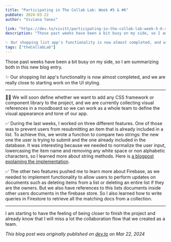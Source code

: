 ```yaml
---
title: "Participating in The Collab Lab: Week #5 & #6"
pubDate: 2024-03-22
author: "Viviana Yanez"

link: "https://dev.to/vivitt/participating-in-the-collab-lab-week-5-6-4ngc"
description: "Those past weeks have been a bit busy on my side, so I am summarizing both in this new blog entry.

✨ Our shopping list app's functionality is now almost completed, and we are really close to starting work on the UI styling."
tags: ["theCollabLab"]
---
```


Those past weeks have been a bit busy on my side, so I am summarizing both in this new blog entry.

✨ Our shopping list app's functionality is now almost completed, and we are really close to starting work on the UI styling.

---

💅🏼 We will soon define whether we want to add any CSS framework or component library to the project, and we are currently collecting visual references in a moodboard so we can work as a whole team to define the visual appearance and tone of our app.

✅ During the last weeks, I worked on three different features. One of those was to prevent users from resubmitting an item that is already included in a list. To achieve this, we wrote a function to compare two strings: the new one the user is trying to submit and the one already included in the database. It was interesting because we needed to normalize the user input, lowercasing the item name and removing any white space or non alphabetic characters, so I learned more about string methods. Here is [a blogpost explaining the implementation](https://dev.to/vivitt/comparing-strings-in-javascript-how-to-check-for-equal-normalized-values-1hma).

✅ The other two features pushed me to learn more about Firebase, as we needed to implement functionality to allow users to perform updates on documents such as deleting items from a list or deleting an entire list if they are the owners. But we also have references to this lists documents inside other users documents in the firebase store. So I also learned how to write queries in Firestore to retrieve all the matching docs from a collection.

---

I am starting to have the feeling of being closer to finish the project and already know that I will miss a lot the collaboration flow that we created as a team.

_This blog post was originally published on [dev.to](https://dev.to/vivitt/participating-in-the-collab-lab-week-5-6-4ngc) on Mar 22, 2024_
